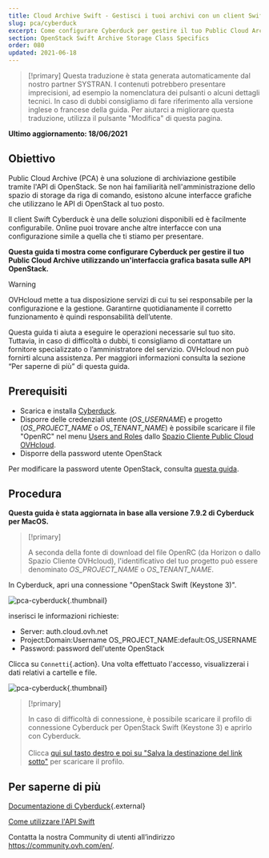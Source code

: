 ```yaml
---
title: Cloud Archive Swift - Gestisci i tuoi archivi con un client Swift (Cyberduck)
slug: pca/cyberduck
excerpt: Come configurare Cyberduck per gestire il tuo Public Cloud Archive
section: OpenStack Swift Archive Storage Class Specifics
order: 080
updated: 2021-06-18
---
```


> [!primary]
> Questa traduzione è stata generata automaticamente dal nostro partner SYSTRAN. I contenuti potrebbero presentare imprecisioni, ad esempio la nomenclatura dei pulsanti o alcuni dettagli tecnici. In caso di dubbi consigliamo di fare riferimento alla versione inglese o francese della guida. Per aiutarci a migliorare questa traduzione, utilizza il pulsante "Modifica" di questa pagina.
>

**Ultimo aggiornamento: 18/06/2021**

## Obiettivo

Public Cloud Archive (PCA) è una soluzione di archiviazione gestibile tramite l'API di OpenStack. Se non hai familiarità nell'amministrazione dello spazio di storage da riga di comando, esistono alcune interfacce grafiche che utilizzano le API di OpenStack al tuo posto.

Il client Swift Cyberduck è una delle soluzioni disponibili ed è facilmente configurabile. Online puoi trovare anche altre interfacce con una configurazione simile a quella che ti stiamo per presentare.

**Questa guida ti mostra come configurare Cyberduck per gestire il tuo Public Cloud Archive utilizzando un'interfaccia grafica basata sulle API OpenStack.**

> [!warning]
>
> OVHcloud mette a tua disposizione servizi di cui tu sei responsabile per la configurazione e la gestione. Garantirne quotidianamente il corretto funzionamento è quindi responsabilità dell’utente.
>
> Questa guida ti aiuta a eseguire le operazioni necessarie sul tuo sito. Tuttavia, in caso di difficoltà o dubbi, ti consigliamo di contattare un fornitore specializzato o l’amministratore del servizio. OVHcloud non può fornirti alcuna assistenza. Per maggiori informazioni consulta la sezione “Per saperne di più” di questa guida.
>

## Prerequisiti

- Scarica e installa [Cyberduck](https://cyberduck.io/).
- Disporre delle credenziali utente (*OS_USERNAME*) e progetto (*OS_PROJECT_NAME* o *OS_TENANT_NAME*) è possibile scaricare il file "OpenRC" nel menu [Users and Roles](https://docs.ovh.com/it/public-cloud/set-openstack-environment-variables/#step-1-recupera-le-variabili) dallo [Spazio Cliente Public Cloud OVHcloud](https://www.ovh.com/auth/?action=gotomanager&from=https://www.ovh.it/&ovhSubsidiary=it).
- Disporre della password utente OpenStack

Per modificare la password utente OpenStack, consulta [questa guida](https://docs.ovh.com/it/public-cloud/modifica-della-password-di-un-utente-openstack/).

## Procedura

**Questa guida è stata aggiornata in base alla versione 7.9.2 di Cyberduck per MacOS.**

> [!primary]
>
> A seconda della fonte di download del file OpenRC (da Horizon o dallo Spazio Cliente OVHcloud), l'identificativo del tuo progetto può essere denominato *OS_PROJECT_NAME* o *OS_TENANT_NAME*.
>

In Cyberduck, apri una connessione "OpenStack Swift (Keystone 3)".

![pca-cyberduck](images/login.png){.thumbnail}

inserisci le informazioni richieste:

- Server: auth.cloud.ovh.net
- Project:Domain:Username OS_PROJECT_NAME:default:OS_USERNAME
- Password: password dell'utente OpenStack

Clicca su `Connetti`{.action}. Una volta effettuato l'accesso, visualizzerai i dati relativi a cartelle e file.

![pca-cyberduck](images/successful-login.png){.thumbnail}

> [!primary]
>
> In caso di difficoltà di connessione, è possibile scaricare il profilo di connessione Cyberduck per OpenStack Swift (Keystone 3) e aprirlo con Cyberduck.
> <br><br>Clicca <a href="https://trac.cyberduck.io/browser/shelves/02.2020/profiles/default/Openstack%20Swift%20(Keystone%203).cyberduckprofile?rev=48724&order=name" download>qui sul tasto destro e poi su "Salva la destinazione del link sotto"</a> per scaricare il profilo.
>

## Per saperne di più

[Documentazione di Cyberduck](https://trac.cyberduck.io/wiki/help/en){.external}

[Come utilizzare l'API Swift](https://docs.ovh.com/it/public-cloud/come_utilizzare_lapi_swift//)

Contatta la nostra Community di utenti all’indirizzo <https://community.ovh.com/en/>.
